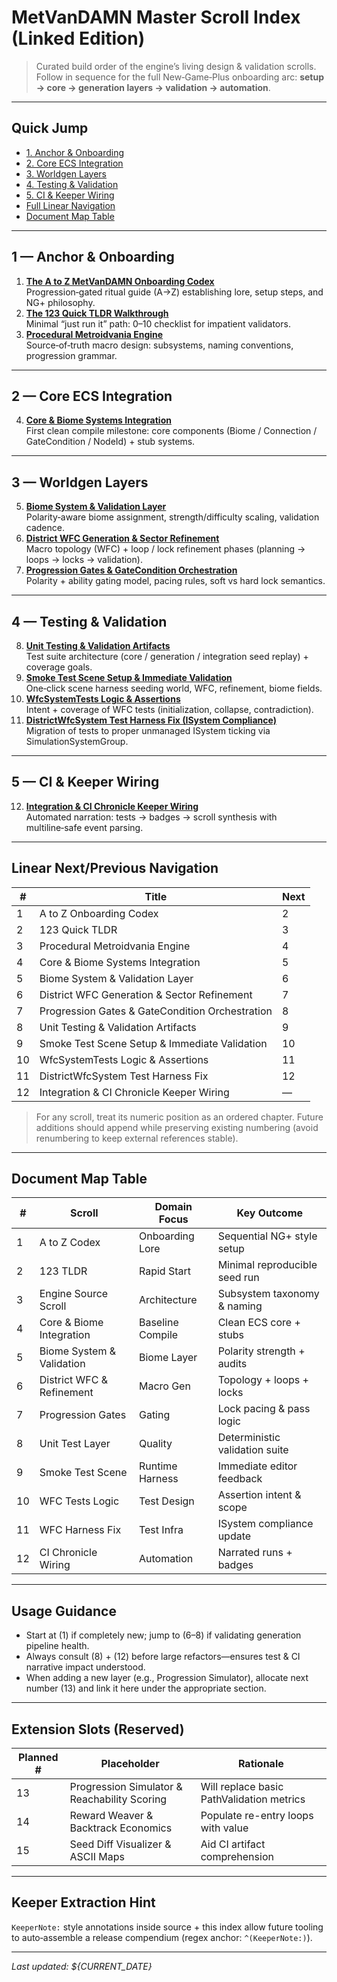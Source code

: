 # MetVanDAMN Master Scroll Index (Linked Edition)

> Curated build order of the engine’s living design & validation scrolls. Follow in sequence for the full New‑Game‑Plus onboarding arc: **setup → core → generation layers → validation → automation**.

---
## Quick Jump
- [1. Anchor & Onboarding](#1--anchor--onboarding)
- [2. Core ECS Integration](#2--core-ecs-integration)
- [3. Worldgen Layers](#3--worldgen-layers)
- [4. Testing & Validation](#4--testing--validation)
- [5. CI & Keeper Wiring](#5--ci--keeper-wiring)
- [Full Linear Navigation](#linear-nextprevious-navigation)
- [Document Map Table](#document-map-table)

---
## 1 — Anchor & Onboarding
1. **[The A to Z MetVanDAMN Onboarding Codex](./1%20Anchor%20%26%20Onboarding/1%20-%20The%20A%20to%20Z%20MetVanDAMN%20Onboarding%20Codex.md)**  
   Progression‑gated ritual guide (A→Z) establishing lore, setup steps, and NG+ philosophy.
2. **[The 123 Quick TLDR Walkthrough](./1%20Anchor%20%26%20Onboarding/2%20-%20The%20123%20Quick%20TLDR%20Walkthrough.md)**  
   Minimal “just run it” path: 0–10 checklist for impatient validators.
3. **[Procedural Metroidvania Engine](./1%20Anchor%20%26%20Onboarding/3%20-%20Procedural%20Metroidvania%20Engine.md)**  
   Source‑of‑truth macro design: subsystems, naming conventions, progression grammar.

---
## 2 — Core ECS Integration
4. **[Core & Biome Systems Integration](./2%20Core%20ECS%20Integration/4%20-%20Core%20%26%20Biome%20Systems%20Integration.md)**  
   First clean compile milestone: core components (Biome / Connection / GateCondition / NodeId) + stub systems.

---
## 3 — Worldgen Layers
5. **[Biome System & Validation Layer](./3%20Worldgen%20Layers/5%20-%20Biome%20System%20%26%20Validation%20Layer.md)**  
   Polarity‑aware biome assignment, strength/difficulty scaling, validation cadence.
6. **[District WFC Generation & Sector Refinement](./3%20Worldgen%20Layers/6%20-%20District%20WFC%20Generation%20%26%20Sector%20Refine.md)**  
   Macro topology (WFC) + loop / lock refinement phases (planning → loops → locks → validation).
7. **[Progression Gates & GateCondition Orchestration](./3%20Worldgen%20Layers/7%20-%20Progression%20Gates%20%26%20GateCondition%20Orchestration.md)**  
   Polarity + ability gating model, pacing rules, soft vs hard lock semantics.

---
## 4 — Testing & Validation
8. **[Unit Testing & Validation Artifacts](./4%20Testing%20%26%20Validation/8%20-%20Unit%20Testing%20%26%20Validation%20Artifacts.md)**  
   Test suite architecture (core / generation / integration seed replay) + coverage goals.
9. **[Smoke Test Scene Setup & Immediate Validation](./4%20Testing%20%26%20Validation/9%20-%20Smoke%20Test%20Scene%20Setup%20%26%20Immediate%20Validation.md)**  
   One‑click scene harness seeding world, WFC, refinement, biome fields.
10. **[WfcSystemTests Logic & Assertions](./4%20Testing%20%26%20Validation/10%20-%20WfcSystemTests%20Logic%20%26%20Assertions.md)**  
    Intent + coverage of WFC tests (initialization, collapse, contradiction).
11. **[DistrictWfcSystem Test Harness Fix (ISystem Compliance)](./4%20Testing%20%26%20Validation/11%20-%20DistrictWfcSystem%20Test%20Harness%20Fix%20(ISystem%20Compliance).md)**  
    Migration of tests to proper unmanaged ISystem ticking via SimulationSystemGroup.

---
## 5 — CI & Keeper Wiring
12. **[Integration & CI Chronicle Keeper Wiring](./5%20CI%20%26%20Keeper%20Wiring/12%20-%20Integration%20%26%20CI%20Chronicle%20Keeper%20Wiring.md)**  
    Automated narration: tests → badges → scroll synthesis with multiline‑safe event parsing.

---
## Linear Next/Previous Navigation
| # | Title | Next |
|---|-------|------|
|1|A to Z Onboarding Codex|2|
|2|123 Quick TLDR|3|
|3|Procedural Metroidvania Engine|4|
|4|Core & Biome Systems Integration|5|
|5|Biome System & Validation Layer|6|
|6|District WFC Generation & Sector Refinement|7|
|7|Progression Gates & GateCondition Orchestration|8|
|8|Unit Testing & Validation Artifacts|9|
|9|Smoke Test Scene Setup & Immediate Validation|10|
|10|WfcSystemTests Logic & Assertions|11|
|11|DistrictWfcSystem Test Harness Fix|12|
|12|Integration & CI Chronicle Keeper Wiring|—|

> For any scroll, treat its numeric position as an ordered chapter. Future additions should append while preserving existing numbering (avoid renumbering to keep external references stable).

---
## Document Map Table
| # | Scroll | Domain Focus | Key Outcome |
|---|--------|--------------|-------------|
|1|A to Z Codex|Onboarding Lore|Sequential NG+ style setup|
|2|123 TLDR|Rapid Start|Minimal reproducible seed run|
|3|Engine Source Scroll|Architecture|Subsystem taxonomy & naming|
|4|Core & Biome Integration|Baseline Compile|Clean ECS core + stubs|
|5|Biome System & Validation|Biome Layer|Polarity strength + audits|
|6|District WFC & Refinement|Macro Gen|Topology + loops + locks|
|7|Progression Gates|Gating|Lock pacing & pass logic|
|8|Unit Test Layer|Quality|Deterministic validation suite|
|9|Smoke Test Scene|Runtime Harness|Immediate editor feedback|
|10|WFC Tests Logic|Test Design|Assertion intent & scope|
|11|WFC Harness Fix|Test Infra|ISystem compliance update|
|12|CI Chronicle Wiring|Automation|Narrated runs + badges|

---
## Usage Guidance
- Start at (1) if completely new; jump to (6–8) if validating generation pipeline health.
- Always consult (8) + (12) before large refactors—ensures test & CI narrative impact understood.
- When adding a new layer (e.g., Progression Simulator), allocate next number (13) and link it here under the appropriate section.

---
## Extension Slots (Reserved)
| Planned # | Placeholder | Rationale |
|-----------|-------------|-----------|
|13|Progression Simulator & Reachability Scoring|Will replace basic PathValidation metrics|
|14|Reward Weaver & Backtrack Economics|Populate re-entry loops with value|
|15|Seed Diff Visualizer & ASCII Maps|Aid CI artifact comprehension|

---
## Keeper Extraction Hint
`KeeperNote:` style annotations inside source + this index allow future tooling to auto‑assemble a release compendium (regex anchor: `^(KeeperNote:)`).

---
_Last updated: ${CURRENT_DATE}_
